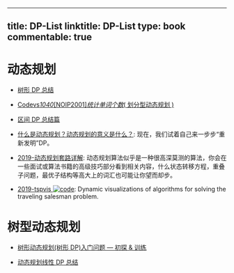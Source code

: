 
---
title: DP-List
linktitle: DP-List
type: book
commentable: true
---

# 动态规划

- [树形 DP 总结](http://blog.csdn.net/lmyclever/article/details/6667412)

- [Codevs*1040*[NOIP2001]_统计单词个数_( 划分型动态规划 )](http://www.cnblogs.com/Sunnie69/p/5526564.html)

- [区间 DP 总结篇](http://www.cnblogs.com/ziyi--caolu/archive/2013/08/04/3236035.html)

- [什么是动态规划？动态规划的意义是什么？](https://www.zhihu.com/question/23995189/answer/613096905): 现在，我们试着自己来一步步“重新发明”DP。

- [2019-动态规划套路详解](https://zhuanlan.zhihu.com/p/78220312): 动态规划算法似乎是一种很高深莫测的算法，你会在一些面试或算法书籍的高级技巧部分看到相关内容，什么状态转移方程，重叠子问题，最优子结构等高大上的词汇也可能让你望而却步。

- [2019-tspvis ![code](https://ng-tech.icu/assets/code.svg)](https://github.com/jhackshaw/tspvis): Dynamic visualizations of algorithms for solving the traveling salesman problem.

# 树型动态规划

- [树形动态规划(树形 DP)入门问题 — 初探 & 训练 ](http://blog.csdn.net/txl199106/article/details/45372337)

- [动态规划线性 DP 总结](http://www.cnblogs.com/shangyu/category/371886.html)

    
